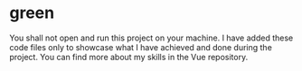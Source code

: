 # green

You shall not open and run this project on your machine. I have added these code files only to showcase what I have achieved and done during the project. You can find more about my skills in the Vue repository.
